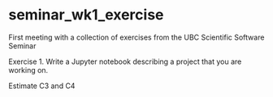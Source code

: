 # seminar_wk1_exercise
First meeting with a collection of exercises from the UBC Scientific Software Seminar

Exercise 1. Write a Jupyter notebook describing a project that you are working on.

Estimate C3 and C4
